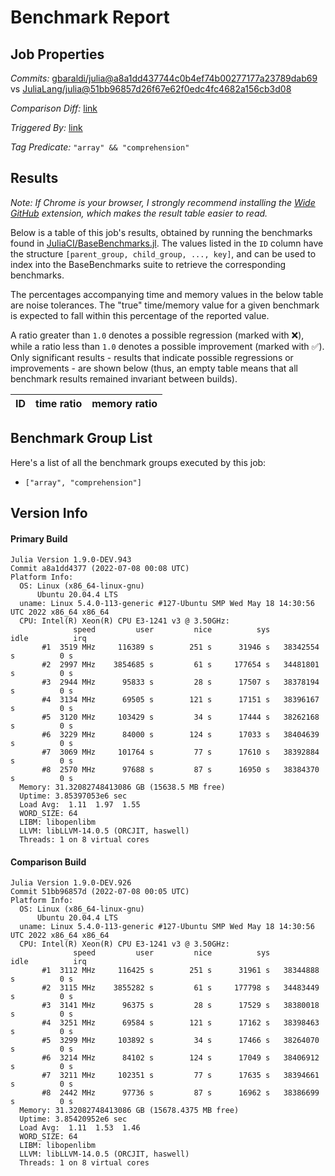 # Benchmark Report

## Job Properties

*Commits:* [gbaraldi/julia@a8a1dd437744c0b4ef74b00277177a23789dab69](https://github.com/gbaraldi/julia/commit/a8a1dd437744c0b4ef74b00277177a23789dab69) vs [JuliaLang/julia@51bb96857d26f67e62f0edc4fc4682a156cb3d08](https://github.com/JuliaLang/julia/commit/51bb96857d26f67e62f0edc4fc4682a156cb3d08)

*Comparison Diff:* [link](https://github.com/JuliaLang/julia/compare/51bb96857d26f67e62f0edc4fc4682a156cb3d08..gbaraldi/julia:a8a1dd437744c0b4ef74b00277177a23789dab69)

*Triggered By:* [link](https://github.com/JuliaLang/julia/pull/45476#issuecomment-1178536805)

*Tag Predicate:* `"array" && "comprehension"`

## Results

*Note: If Chrome is your browser, I strongly recommend installing the [Wide GitHub](https://chrome.google.com/webstore/detail/wide-github/kaalofacklcidaampbokdplbklpeldpj?hl=en)
extension, which makes the result table easier to read.*

Below is a table of this job's results, obtained by running the benchmarks found in
[JuliaCI/BaseBenchmarks.jl](https://github.com/JuliaCI/BaseBenchmarks.jl). The values
listed in the `ID` column have the structure `[parent_group, child_group, ..., key]`,
and can be used to index into the BaseBenchmarks suite to retrieve the corresponding
benchmarks.

The percentages accompanying time and memory values in the below table are noise tolerances. The "true"
time/memory value for a given benchmark is expected to fall within this percentage of the reported value.

A ratio greater than `1.0` denotes a possible regression (marked with :x:), while a ratio less
than `1.0` denotes a possible improvement (marked with :white_check_mark:). Only significant results - results
that indicate possible regressions or improvements - are shown below (thus, an empty table means that all
benchmark results remained invariant between builds).

| ID | time ratio | memory ratio |
|----|------------|--------------|

## Benchmark Group List

Here's a list of all the benchmark groups executed by this job:

- `["array", "comprehension"]`

## Version Info

#### Primary Build

```
Julia Version 1.9.0-DEV.943
Commit a8a1dd4377 (2022-07-08 00:08 UTC)
Platform Info:
  OS: Linux (x86_64-linux-gnu)
      Ubuntu 20.04.4 LTS
  uname: Linux 5.4.0-113-generic #127-Ubuntu SMP Wed May 18 14:30:56 UTC 2022 x86_64 x86_64
  CPU: Intel(R) Xeon(R) CPU E3-1241 v3 @ 3.50GHz: 
              speed         user         nice          sys         idle          irq
       #1  3519 MHz     116389 s        251 s      31946 s   38342554 s          0 s
       #2  2997 MHz    3854685 s         61 s     177654 s   34481801 s          0 s
       #3  2944 MHz      95833 s         28 s      17507 s   38378194 s          0 s
       #4  3134 MHz      69505 s        121 s      17151 s   38396167 s          0 s
       #5  3120 MHz     103429 s         34 s      17444 s   38262168 s          0 s
       #6  3229 MHz      84000 s        124 s      17033 s   38404639 s          0 s
       #7  3069 MHz     101764 s         77 s      17610 s   38392884 s          0 s
       #8  2570 MHz      97688 s         87 s      16950 s   38384370 s          0 s
  Memory: 31.32082748413086 GB (15638.5 MB free)
  Uptime: 3.85397053e6 sec
  Load Avg:  1.11  1.97  1.55
  WORD_SIZE: 64
  LIBM: libopenlibm
  LLVM: libLLVM-14.0.5 (ORCJIT, haswell)
  Threads: 1 on 8 virtual cores

```

#### Comparison Build

```
Julia Version 1.9.0-DEV.926
Commit 51bb96857d (2022-07-08 00:05 UTC)
Platform Info:
  OS: Linux (x86_64-linux-gnu)
      Ubuntu 20.04.4 LTS
  uname: Linux 5.4.0-113-generic #127-Ubuntu SMP Wed May 18 14:30:56 UTC 2022 x86_64 x86_64
  CPU: Intel(R) Xeon(R) CPU E3-1241 v3 @ 3.50GHz: 
              speed         user         nice          sys         idle          irq
       #1  3112 MHz     116425 s        251 s      31961 s   38344888 s          0 s
       #2  3115 MHz    3855282 s         61 s     177798 s   34483449 s          0 s
       #3  3141 MHz      96375 s         28 s      17529 s   38380018 s          0 s
       #4  3251 MHz      69584 s        121 s      17162 s   38398463 s          0 s
       #5  3299 MHz     103892 s         34 s      17466 s   38264070 s          0 s
       #6  3214 MHz      84102 s        124 s      17049 s   38406912 s          0 s
       #7  3211 MHz     102351 s         77 s      17635 s   38394661 s          0 s
       #8  2442 MHz      97736 s         87 s      16962 s   38386699 s          0 s
  Memory: 31.32082748413086 GB (15678.4375 MB free)
  Uptime: 3.85420952e6 sec
  Load Avg:  1.11  1.53  1.46
  WORD_SIZE: 64
  LIBM: libopenlibm
  LLVM: libLLVM-14.0.5 (ORCJIT, haswell)
  Threads: 1 on 8 virtual cores

```
